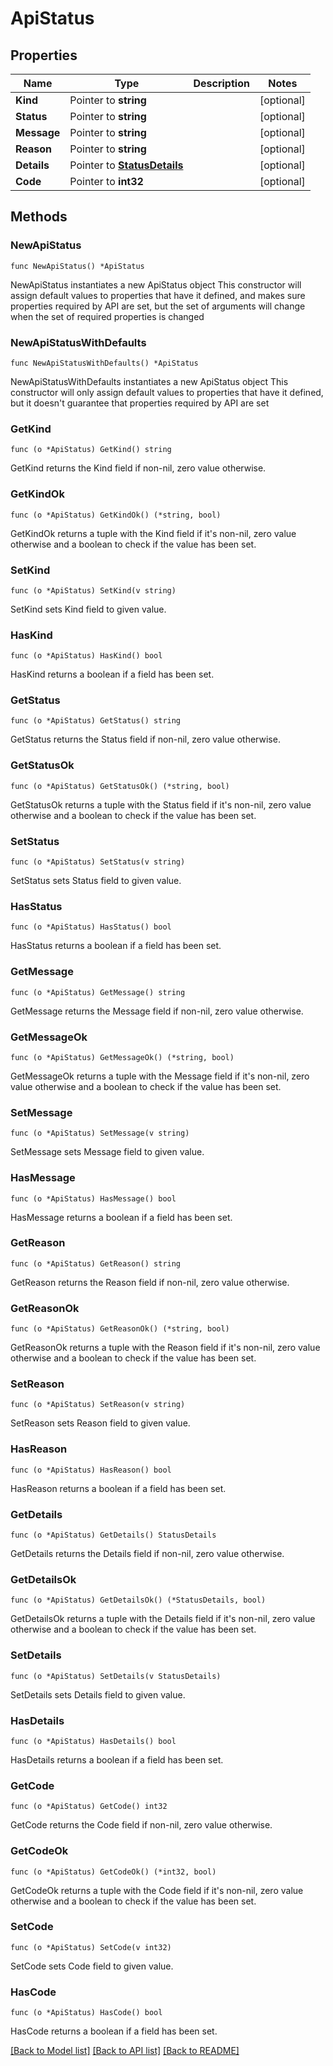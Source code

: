 # ApiStatus

## Properties

Name | Type | Description | Notes
------------ | ------------- | ------------- | -------------
**Kind** | Pointer to **string** |  | [optional] 
**Status** | Pointer to **string** |  | [optional] 
**Message** | Pointer to **string** |  | [optional] 
**Reason** | Pointer to **string** |  | [optional] 
**Details** | Pointer to [**StatusDetails**](StatusDetails.md) |  | [optional] 
**Code** | Pointer to **int32** |  | [optional] 

## Methods

### NewApiStatus

`func NewApiStatus() *ApiStatus`

NewApiStatus instantiates a new ApiStatus object
This constructor will assign default values to properties that have it defined,
and makes sure properties required by API are set, but the set of arguments
will change when the set of required properties is changed

### NewApiStatusWithDefaults

`func NewApiStatusWithDefaults() *ApiStatus`

NewApiStatusWithDefaults instantiates a new ApiStatus object
This constructor will only assign default values to properties that have it defined,
but it doesn't guarantee that properties required by API are set

### GetKind

`func (o *ApiStatus) GetKind() string`

GetKind returns the Kind field if non-nil, zero value otherwise.

### GetKindOk

`func (o *ApiStatus) GetKindOk() (*string, bool)`

GetKindOk returns a tuple with the Kind field if it's non-nil, zero value otherwise
and a boolean to check if the value has been set.

### SetKind

`func (o *ApiStatus) SetKind(v string)`

SetKind sets Kind field to given value.

### HasKind

`func (o *ApiStatus) HasKind() bool`

HasKind returns a boolean if a field has been set.

### GetStatus

`func (o *ApiStatus) GetStatus() string`

GetStatus returns the Status field if non-nil, zero value otherwise.

### GetStatusOk

`func (o *ApiStatus) GetStatusOk() (*string, bool)`

GetStatusOk returns a tuple with the Status field if it's non-nil, zero value otherwise
and a boolean to check if the value has been set.

### SetStatus

`func (o *ApiStatus) SetStatus(v string)`

SetStatus sets Status field to given value.

### HasStatus

`func (o *ApiStatus) HasStatus() bool`

HasStatus returns a boolean if a field has been set.

### GetMessage

`func (o *ApiStatus) GetMessage() string`

GetMessage returns the Message field if non-nil, zero value otherwise.

### GetMessageOk

`func (o *ApiStatus) GetMessageOk() (*string, bool)`

GetMessageOk returns a tuple with the Message field if it's non-nil, zero value otherwise
and a boolean to check if the value has been set.

### SetMessage

`func (o *ApiStatus) SetMessage(v string)`

SetMessage sets Message field to given value.

### HasMessage

`func (o *ApiStatus) HasMessage() bool`

HasMessage returns a boolean if a field has been set.

### GetReason

`func (o *ApiStatus) GetReason() string`

GetReason returns the Reason field if non-nil, zero value otherwise.

### GetReasonOk

`func (o *ApiStatus) GetReasonOk() (*string, bool)`

GetReasonOk returns a tuple with the Reason field if it's non-nil, zero value otherwise
and a boolean to check if the value has been set.

### SetReason

`func (o *ApiStatus) SetReason(v string)`

SetReason sets Reason field to given value.

### HasReason

`func (o *ApiStatus) HasReason() bool`

HasReason returns a boolean if a field has been set.

### GetDetails

`func (o *ApiStatus) GetDetails() StatusDetails`

GetDetails returns the Details field if non-nil, zero value otherwise.

### GetDetailsOk

`func (o *ApiStatus) GetDetailsOk() (*StatusDetails, bool)`

GetDetailsOk returns a tuple with the Details field if it's non-nil, zero value otherwise
and a boolean to check if the value has been set.

### SetDetails

`func (o *ApiStatus) SetDetails(v StatusDetails)`

SetDetails sets Details field to given value.

### HasDetails

`func (o *ApiStatus) HasDetails() bool`

HasDetails returns a boolean if a field has been set.

### GetCode

`func (o *ApiStatus) GetCode() int32`

GetCode returns the Code field if non-nil, zero value otherwise.

### GetCodeOk

`func (o *ApiStatus) GetCodeOk() (*int32, bool)`

GetCodeOk returns a tuple with the Code field if it's non-nil, zero value otherwise
and a boolean to check if the value has been set.

### SetCode

`func (o *ApiStatus) SetCode(v int32)`

SetCode sets Code field to given value.

### HasCode

`func (o *ApiStatus) HasCode() bool`

HasCode returns a boolean if a field has been set.


[[Back to Model list]](../README.md#documentation-for-models) [[Back to API list]](../README.md#documentation-for-api-endpoints) [[Back to README]](../README.md)


